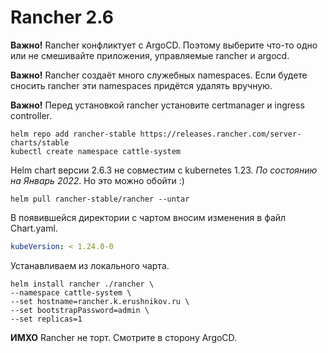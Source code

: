 # Rancher 2.6

**Важно!** Rancher конфликтует с ArgoCD. Поэтому выберите что-то одно или не смешивайте приложения,
управляемые rancher и argocd.

**Важно!** Rancher создаёт много служебных namespaces. Если будете сносить rancher эти namespaces придётся удалять
вручную.

**Важно!** Перед установкой rancher установите certmanager и ingress controller.

    helm repo add rancher-stable https://releases.rancher.com/server-charts/stable
    kubectl create namespace cattle-system

Helm chart версии 2.6.3 не совместим с kubernetes 1.23. _По состоянию на Январь 2022_. Но это можно обойти :)

    helm pull rancher-stable/rancher --untar

В появившейся директории с чартом вносим изменения в файл Chart.yaml.

```yaml
kubeVersion: < 1.24.0-0
```

Устанавливаем из локального чарта.

    helm install rancher ./rancher \
    --namespace cattle-system \
    --set hostname=rancher.k.erushnikov.ru \
    --set bootstrapPassword=admin \
    --set replicas=1

**ИМХО** Rancher не торт. Смотрите в сторону ArgoCD.